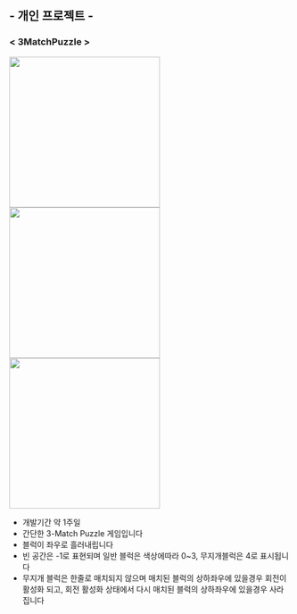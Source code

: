 
## - 개인 프로젝트 -
### < 3MatchPuzzle >
<div>
<img width="270" src ="https://user-images.githubusercontent.com/56027655/71511155-a8e55100-28d4-11ea-8cac-4dc0409e6997.PNG"></img>
<img width="270" src ="https://user-images.githubusercontent.com/56027655/71511148-a4b93380-28d4-11ea-8c86-e83e4f6f995c.PNG"></img>
<img width="270" src ="https://user-images.githubusercontent.com/56027655/71511149-a5ea6080-28d4-11ea-91a0-18f5b893cbaa.PNG"></img>
</div>

* 개발기간 약 1주일
* 간단한 3-Match Puzzle 게임입니다
* 블럭이 좌우로 흘러내립니다
* 빈 공간은 -1로 표현되며 일반 블럭은 색상에따라 0~3, 무지개블럭은 4로 표시됩니다
* 무지개 블럭은 한줄로 매치되지 않으며 매치된 블럭의 상하좌우에 있을경우 회전이 활성화 되고, 회전 활성화 상태에서 다시 매치된 블럭의 상하좌우에 있을경우 사라집니다


